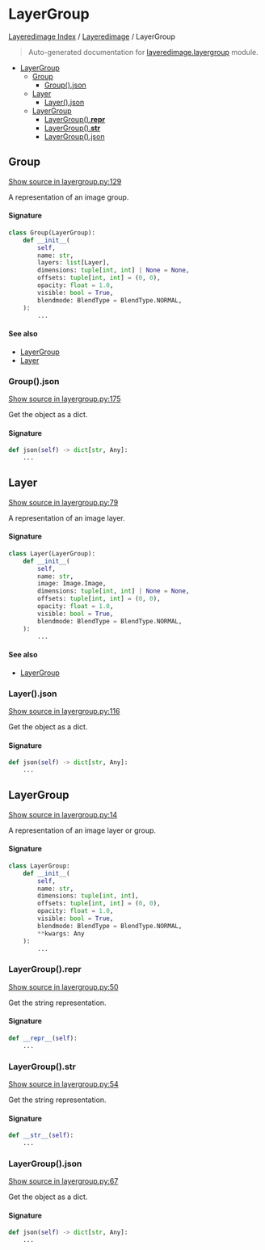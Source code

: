 # LayerGroup

[Layeredimage Index](../README.md#layeredimage-index) /
[Layeredimage](./index.md#layeredimage) /
LayerGroup

> Auto-generated documentation for [layeredimage.layergroup](../../../layeredimage/layergroup.py) module.

- [LayerGroup](#layergroup)
  - [Group](#group)
    - [Group().json](#group()json)
  - [Layer](#layer)
    - [Layer().json](#layer()json)
  - [LayerGroup](#layergroup-1)
    - [LayerGroup().__repr__](#layergroup()__repr__)
    - [LayerGroup().__str__](#layergroup()__str__)
    - [LayerGroup().json](#layergroup()json)

## Group

[Show source in layergroup.py:129](../../../layeredimage/layergroup.py#L129)

A representation of an image group.

#### Signature

```python
class Group(LayerGroup):
    def __init__(
        self,
        name: str,
        layers: list[Layer],
        dimensions: tuple[int, int] | None = None,
        offsets: tuple[int, int] = (0, 0),
        opacity: float = 1.0,
        visible: bool = True,
        blendmode: BlendType = BlendType.NORMAL,
    ):
        ...
```

#### See also

- [LayerGroup](#layergroup)
- [Layer](#layer)

### Group().json

[Show source in layergroup.py:175](../../../layeredimage/layergroup.py#L175)

Get the object as a dict.

#### Signature

```python
def json(self) -> dict[str, Any]:
    ...
```



## Layer

[Show source in layergroup.py:79](../../../layeredimage/layergroup.py#L79)

A representation of an image layer.

#### Signature

```python
class Layer(LayerGroup):
    def __init__(
        self,
        name: str,
        image: Image.Image,
        dimensions: tuple[int, int] | None = None,
        offsets: tuple[int, int] = (0, 0),
        opacity: float = 1.0,
        visible: bool = True,
        blendmode: BlendType = BlendType.NORMAL,
    ):
        ...
```

#### See also

- [LayerGroup](#layergroup)

### Layer().json

[Show source in layergroup.py:116](../../../layeredimage/layergroup.py#L116)

Get the object as a dict.

#### Signature

```python
def json(self) -> dict[str, Any]:
    ...
```



## LayerGroup

[Show source in layergroup.py:14](../../../layeredimage/layergroup.py#L14)

A representation of an image layer or group.

#### Signature

```python
class LayerGroup:
    def __init__(
        self,
        name: str,
        dimensions: tuple[int, int],
        offsets: tuple[int, int] = (0, 0),
        opacity: float = 1.0,
        visible: bool = True,
        blendmode: BlendType = BlendType.NORMAL,
        **kwargs: Any
    ):
        ...
```

### LayerGroup().__repr__

[Show source in layergroup.py:50](../../../layeredimage/layergroup.py#L50)

Get the string representation.

#### Signature

```python
def __repr__(self):
    ...
```

### LayerGroup().__str__

[Show source in layergroup.py:54](../../../layeredimage/layergroup.py#L54)

Get the string representation.

#### Signature

```python
def __str__(self):
    ...
```

### LayerGroup().json

[Show source in layergroup.py:67](../../../layeredimage/layergroup.py#L67)

Get the object as a dict.

#### Signature

```python
def json(self) -> dict[str, Any]:
    ...
```


